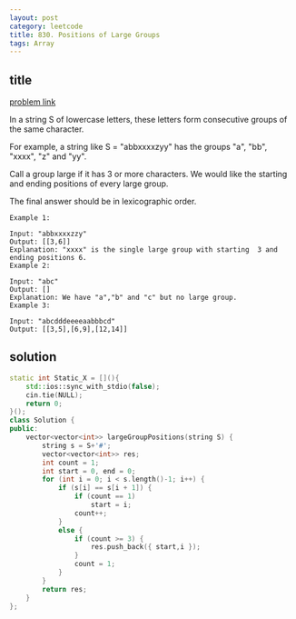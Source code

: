 ```yaml
---
layout: post
category: leetcode
title: 830. Positions of Large Groups
tags: Array
---
```


## title
[problem link](https://leetcode.com/problems/positions-of-large-groups/description/)

In a string S of lowercase letters, these letters form consecutive groups of the same character.

For example, a string like S = "abbxxxxzyy" has the groups "a", "bb", "xxxx", "z" and "yy".

Call a group large if it has 3 or more characters.  We would like the starting and ending positions of every large group.

The final answer should be in lexicographic order.

 
	
	Example 1:
	
	Input: "abbxxxxzzy"
	Output: [[3,6]]
	Explanation: "xxxx" is the single large group with starting  3 and ending positions 6.
	Example 2:
	
	Input: "abc"
	Output: []
	Explanation: We have "a","b" and "c" but no large group.
	Example 3:
	
	Input: "abcdddeeeeaabbbcd"
	Output: [[3,5],[6,9],[12,14]]

## solution


```c++
static int Static_X = [](){
    std::ios::sync_with_stdio(false);
    cin.tie(NULL);
    return 0;
}();
class Solution {
public:
	vector<vector<int>> largeGroupPositions(string S) {
		string s = S+'#';
		vector<vector<int>> res;
		int count = 1;
		int start = 0, end = 0;
		for (int i = 0; i < s.length()-1; i++) {
			if (s[i] == s[i + 1]) {
				if (count == 1)
					start = i;
				count++;
			}
			else {
				if (count >= 3) {
					res.push_back({ start,i });
				}
				count = 1;
			}
		}
		return res;
	}
};

```